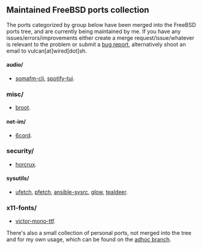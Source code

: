 ## Maintained FreeBSD ports collection

The ports categorized by group below have been merged into the FreeBSD ports tree, and are currently being maintained by me. If you have any issues/errors/improvements either create a merge request/issue/whatever is relevant to the problem or submit a [bug report](https://bugs.freebsd.org/bugzilla/), alternatively shoot an email to vulcan[at]wired[dot]sh.

#### audio/
- [somafm-cli](https://www.freshports.org/audio/somafm-cli/), [spotify-tui](https://www.freshports.org/audio/spotify-tui/).

### misc/
- [broot](https://www.freshports.org/misc/broot/).

#### net-im/
- [6cord](https://www.freshports.org/net-im/6cord/).

### security/
- [horcrux](https://www.freshports.org/security/horcrux/).

#### sysutils/
- [ufetch](https://www.freshports.org/sysutils/ufetch/), [pfetch](https://www.freshports.org/sysutils/pfetch/), [ansible-sysrc](https://www.freshports.org/sysutils/ansible-sysrc/), [glow](https://www.freshports.org/sysutils/glow/), [tealdeer](https://www.freshports.org/sysutils/tealdeer/).

### x11-fonts/
- [victor-mono-ttf](https://www.freshports.org/x11-fonts/victor-mono-ttf/).


There's also a small collection of personal ports, not merged into the tree and for my own usage, which can be found on the [adhoc branch](https://gitlab.com/lcook/ports/tree/adhoc).


